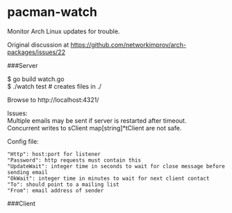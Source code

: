 pacman-watch
============

Monitor Arch Linux updates for trouble.

Original discussion at https://github.com/networkimprov/arch-packages/issues/22

###Server

$ go build watch.go  
$ ./watch test # creates files in ./  

Browse to http://localhost:4321/

Issues:  
Multiple emails may be sent if server is restarted after timeout.  
Concurrent writes to sClient map[string]*tClient are not safe.  

Config file:

    "Http": host:port for listener
    "Password": http requests must contain this
    "UpdateWait": integer time in seconds to wait for close message before sending email
    "OkWait": integer time in minutes to wait for next client contact
    "To": should point to a mailing list
    "From": email address of sender

###Client

